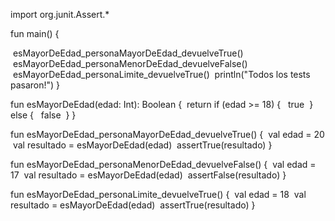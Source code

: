 import org.junit.Assert.* 

fun main() {

 esMayorDeEdad_personaMayorDeEdad_devuelveTrue()
 esMayorDeEdad_personaMenorDeEdad_devuelveFalse()
 esMayorDeEdad_personaLimite_devuelveTrue()
 println("Todos los tests pasaron!")
}

fun esMayorDeEdad(edad: Int): Boolean {
 return if (edad >= 18) {
  true
 } else {
  false
 }
}

fun esMayorDeEdad_personaMayorDeEdad_devuelveTrue() {
 val edad = 20
 val resultado = esMayorDeEdad(edad)
 assertTrue(resultado)
}


fun esMayorDeEdad_personaMenorDeEdad_devuelveFalse() {
 val edad = 17
 val resultado = esMayorDeEdad(edad)
 assertFalse(resultado)
}


fun esMayorDeEdad_personaLimite_devuelveTrue() {
 val edad = 18
 val resultado = esMayorDeEdad(edad)
 assertTrue(resultado)
}
